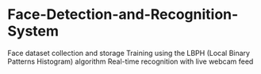 # Face-Detection-and-Recognition-System
Face dataset collection and storage  Training using the LBPH (Local Binary Patterns Histogram) algorithm  Real-time recognition with live webcam feed
